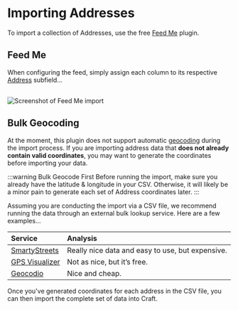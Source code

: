 # Importing Addresses

To import a collection of Addresses, use the free [Feed Me](https://plugins.craftcms.com/feed-me) plugin.

## Feed Me

When configuring the feed, simply assign each column to its respective [Address](/address-field/) subfield...

<img class="dropshadow" :src="$withBase('/images/guides/feed-me.png')" alt="Screenshot of Feed Me import" style="max-width:586px; margin-top:16px;">

## Bulk Geocoding

At the moment, this plugin does not support automatic [geocoding](/geocoding/) during the import process. If you are importing address data that **does not already contain valid coordinates**, you may want to generate the coordinates before importing your data.

:::warning Bulk Geocode First
Before running the import, make sure you already have the latitude & longitude in your CSV. Otherwise, it will likely be a minor pain to generate each set of Address coordinates later.
:::

Assuming you are conducting the import via a CSV file, we recommend running the data through an external bulk lookup service. Here are a few examples...

| Service | Analysis
|:--------|:---------
| [SmartyStreets](https://smartystreets.com) | Really nice data and easy to use, but expensive.
| [GPS Visualizer](https://www.gpsvisualizer.com/geocoder/) | Not as nice, but it’s free.
| [Geocodio](https://www.geocod.io) | Nice and cheap.

Once you've generated coordinates for each address in the CSV file, you can then import the complete set of data into Craft.
